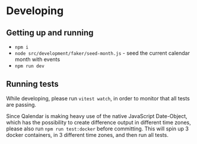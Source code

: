 # Developing
## Getting up and running
* `npm i`
* `node src/development/faker/seed-month.js` - seed the current calendar month with events
* `npm run dev`

## Running tests
While developing, please run `vitest watch`, in order to monitor that all tests are passing.

Since Qalendar is making heavy use of the native JavaScript Date-Object, which has the possibility to create difference output in different time zones, please also run `npm run test:docker` before committing. This will spin up 3 docker containers, in 3 different time zones, and then run all tests.